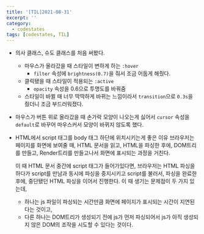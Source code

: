 ```yaml
---
title: '[TIL]2021-08-31'
excerpt: ''
category:
  - codestates
tags: [codestates, TIL]
---
```


- 의사 클래스, 슈도 클래스를 처음 써봤다.
  - 마우스가 올라갔을 때 스타일이 변하게 하는 `:hover`
    - `filter` 속성에 `brightness(0.7)`을 줘서 조금 어둡게 해줬다.
  - 클릭됐을 때 스타일이 적용되는 `:active`
    - `opacity` 속성을 0.6으로 투명도를 바꿔줌
  - 스타일이 바뀔 때 너무 딱딱하게 바뀌는 느낌이라서 `transition`으로 `0.3s`을 줬더니 조금 부드러워졌다.
- 마우스가 버튼 위로 올라갔을 때 손가락 모양이 나오는게 싫어서 `cursor` 속성을 `default`로 바꾸어 마우스커서 모양이 바뀌지 않도록 했다.

- HTML에서 script 태그를 body 태그 하단에 위치시키는게 좋은 이유
  브라우저는 페이지를 화면에 보여줄 때, HTML 문서을 읽고, HTML을 파싱한 후에, DOM트리를 만들고, Render트리를 만들고나서 화면에 표시되는 과정을 거친다.

  이 때 HTML 문서 중간에 script 태그가 들어가있다면, 브라우저는 HTML 파싱을 하다가 script를 만남과 동시에 파싱을 중지시키고 script를 불러서, 파싱을 완료한 후에, 중단됐던 HTML 파싱을 이어서 진행한다. 이 때 생기는 문제점이 두 가지 있는데,

  - 하나는 js 파일이 파싱되는 시간만큼 화면에 페이지가 표시되는 시간이 지연된다는 것이고,
  - 다른 하나는 DOM트리가 생성되기 전에 js가 먼저 파싱되어서 js가 아직 생성되지 않은 DOM의 조작을 시도할 수 있다는 것이다.
